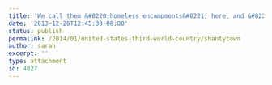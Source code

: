 ```yaml
---
title: 'We call them &#8220;homeless encampments&#8221; here, and &#8220;shantytowns&#8221; there.'
date: '2013-12-26T12:45:38-08:00'
status: publish
permalink: /2014/01/united-states-third-world-country/shantytown
author: sarah
excerpt: ''
type: attachment
id: 4827
---
```

<!DOCTYPE html PUBLIC "-//W3C//DTD HTML 4.0 Transitional//EN" "http://www.w3.org/TR/REC-html40/loose.dtd">
<?xml encoding="UTF-8">
